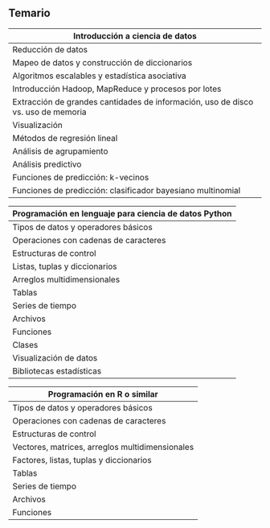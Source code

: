 ## Temario
|Introducción a ciencia de datos|
|---|
|Reducción de datos|
|Mapeo de datos y construcción de diccionarios|
|Algoritmos escalables y estadística asociativa|
|Introducción Hadoop, MapReduce y procesos por lotes|
|Extracción de grandes cantidades de información, uso de disco vs. uso de memoria|
|Visualización|
|Métodos de regresión lineal|
|Análisis de agrupamiento     |
|Análisis predictivo|
|Funciones de predicción: k-vecinos|
|Funciones de predicción: clasificador bayesiano multinomial|

|Programación en lenguaje para ciencia de datos  Python|
|---|
|Tipos de datos y operadores básicos|
|Operaciones con cadenas de caracteres|
|Estructuras de control|
|Listas, tuplas y diccionarios|
|Arreglos multidimensionales|
|Tablas|
|Series de tiempo|
|Archivos|
|Funciones|
|Clases|
|Visualización de datos|
|Bibliotecas estadísticas|

|Programación en R o similar|
|---|
|Tipos de datos y operadores básicos|
|Operaciones con cadenas de caracteres|
|Estructuras de control|
|Vectores, matrices, arreglos multidimensionales|
|Factores, listas, tuplas y diccionarios|
|Tablas|
|Series de tiempo|
|Archivos|
|Funciones|
